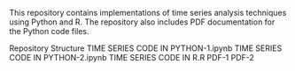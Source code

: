 This repository contains implementations of time series analysis techniques using Python and R. The repository also includes PDF documentation for the Python code files.

Repository Structure
TIME SERIES CODE IN PYTHON-1.ipynb
TIME SERIES CODE IN PYTHON-2.ipynb
TIME SERIES CODE IN R.R
PDF-1
PDF-2
